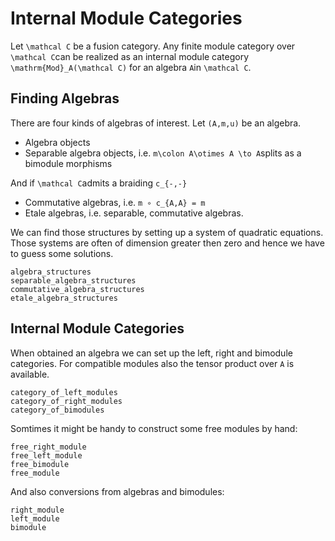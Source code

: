 # Internal Module Categories

Let ``\mathcal C`` be a fusion category. Any finite module category over ``\mathcal C``can be realized as an internal module category ``\mathrm{Mod}_A(\mathcal C)`` for an algebra ``A``in ``\mathcal C``. 

## Finding Algebras

There are four kinds of algebras of interest. Let ``(A,m,u)`` be an algebra.

- Algebra objects
- Separable algebra objects, i.e. ``m\colon A\otimes A \to A``splits as a bimodule morphisms

And if ``\mathcal C``admits a braiding ``c_{-,-}``

- Commutative algebras, i.e. ``m ∘ c_{A,A} = m``
- Etale algebras, i.e. separable, commutative algebras.

We can find those structures by setting up a system of quadratic equations. Those systems are often of dimension greater then zero and hence we have to guess some solutions. 

```@docs
algebra_structures
separable_algebra_structures
commutative_algebra_structures
etale_algebra_structures
```

## Internal Module Categories

When obtained an algebra we can set up the left, right and bimodule categories. For compatible modules also the tensor product over ``A`` is available.

```@docs
category_of_left_modules
category_of_right_modules
category_of_bimodules
```

Somtimes it might be handy to construct some free modules by hand:

```@docs
free_right_module
free_left_module
free_bimodule
free_module
```

And also conversions from algebras and bimodules:

```@docs
right_module
left_module
bimodule
``` 
